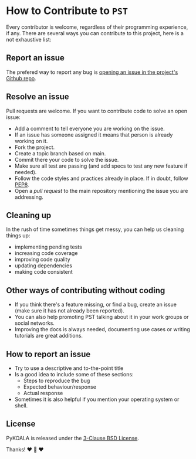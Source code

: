 # How to Contribute to `PST`

Every contributor is welcome, regardless of their programming experience, if any.
There are several ways you can contribute to this project, here is a not exhaustive list:

## Report an issue

The prefered way to report any bug is [opening an issue in the project's Github repo](https://github.com/paranoya/population-synthesis-toolkit/issues/new).

## Resolve an issue

Pull requests are welcome. If you want to contribute code to solve an open issue:

* Add a comment to tell everyone you are working on the issue.
* If an issue has someone assigned it means that person is already working on it.
* Fork the project.
* Create a topic branch based on main.
* Commit there your code to solve the issue.
* Make sure all test are passing (and add specs to test any new feature if needed).
* Follow the code styles and practices already in place. If in doubt, follow [PEP8](https://peps.python.org/pep-0008/).
* Open a *pull request* to the main repository mentioning the issue you are addressing.

## Cleaning up

In the rush of time sometimes things get messy, you can help us cleaning things up:

* implementing pending tests
* increasing code coverage
* improving code quality
* updating dependencies
* making code consistent

## Other ways of contributing without coding

* If you think there's a feature missing, or find a bug, create an issue (make sure it has not already been reported).
* You can also help promoting PST talking about it in your work groups or social networks.
* Improving the docs is always needed, documenting use cases or writing tutorials are great additions.

## How to report an issue

* Try to use a descriptive and to-the-point title
* Is a good idea to include some of these sections:
  * Steps to reproduce the bug
  * Expected behaviour/response
  * Actual response
* Sometimes it is also helpful if you mention your operating system or shell.

## License

PyKOALA is released under the [3-Clause BSD License](https://github.com/paranoya/population-synthesis-toolkit/blob/main/LICENSE).


Thanks! :heart: :telescope: :heart:
